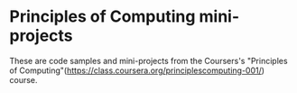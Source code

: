 Principles of Computing mini-projects
===

These are code samples and mini-projects from the Coursers's "Principles of Computing"(https://class.coursera.org/principlescomputing-001/) course.
